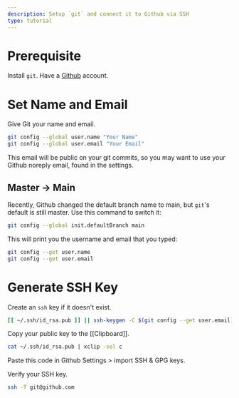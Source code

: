 ```yaml
---
description: Setup `git` and connect it to Github via SSH
type: tutorial
---
```

# Prerequisite
Install `git`.
Have a [Github](https://github.com) account.

# Set Name and Email
Give Git your name and email.
```sh
git config --global user.name "Your Name"
git config --global user.email "Your Email"
```
This email will be public on your git commits, so you may want to use your Github noreply email, found in the settings.

## Master -> Main
Recently, Github changed the default branch name to main, but `git`'s default is still master. Use this command to switch it:
```sh
git config --global init.defaultBranch main
```

This will print you the username and email that you typed:
```sh
git config --get user.name
git config --get user.email
```

# Generate SSH Key
Create an `ssh` key if it doesn't exist.
```sh
[[ ~/.ssh/id_rsa.pub ]] || ssh-keygen -C $(git config --get user.email)
```

Copy your public key to the [[Clipboard]].
```sh
cat ~/.ssh/id_rsa.pub | xclip -sel c
```

Paste this code in Github Settings > import SSH & GPG keys.

Verify your SSH key.
```sh
ssh -T git@github.com
```
